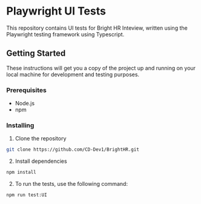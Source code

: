 # Playwright UI Tests

This repository contains UI tests for Bright HR Inteview, written using the Playwright testing framework using Typescript.

## Getting Started

These instructions will get you a copy of the project up and running on your local machine for development and testing purposes.

### Prerequisites

- Node.js
- npm

### Installing

1. Clone the repository

```bash
git clone https://github.com/CD-Dev1/BrightHR.git
```

2. Install dependencies

```bash
npm install
```

2. To run the tests, use the following command:

```bash
npm run test:UI
```
